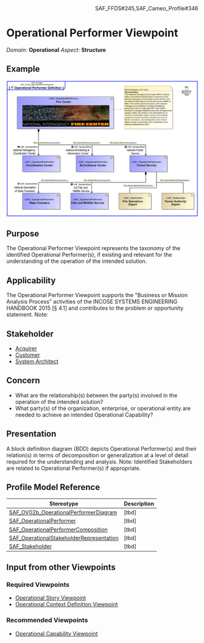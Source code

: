 <div align="right">SAF_FFDS#245,SAF_Cameo_Profile#346</div>

# Operational Performer Viewpoint
*Domain:* **Operational** *Aspect:* **Structure**
## Example
![Operational Performer Definition](../diagrams/Operational-Performer-Definition.svg)
## Purpose
The Operational Performer Viewpoint represents the taxonomy of the identified Operational Performer(s), if existing and relevant for the understanding of the operation of the intended solution. 

## Applicability
The Operational Performer Viewpoint supports the "Business or Mission Analysis Process" activities of the INCOSE SYSTEMS ENGINEERING HANDBOOK 2015 [§ 4.1] and contributes to the problem or opportunity statement.
Note:
## Stakeholder
* [Acquirer](../stakeholders.md#Acquirer)
* [Customer](../stakeholders.md#Customer)
* [System Architect](../stakeholders.md#System-Architect)
## Concern
* What are the relationship(s) between the party(s) involved in the operation of the intended solution?
* What party(s) of the organization, enterprise, or operational entity are needed to achieve an intended Operational Capability?
## Presentation
A block definition diagram (BDD) depicts Operational Performer(s) and their relation(s) in terms of decomposition or generalization at a level of detail required for the understanding and analysis. 
Note: Identified Stakeholders are related to Operational Performer(s) if appropriate.

## Profile Model Reference
|Stereotype | Description|
|---|---|
|[SAF_OV02b_OperationalPerformerDiagram](../stereotypes.md#SAF_OV02b_OperationalPerformerDiagram)|[tbd]|
|[SAF_OperationalPerformer](../stereotypes.md#SAF_OperationalPerformer)|[tbd]|
|[SAF_OperationalPerformerComposition](../stereotypes.md#SAF_OperationalPerformerComposition)|[tbd]|
|[SAF_OperationalStakeholderRepresentation](../stereotypes.md#SAF_OperationalStakeholderRepresentation)|[tbd]|
|[SAF_Stakeholder](../stereotypes.md#SAF_Stakeholder)|[tbd]|
## Input from other Viewpoints
### Required Viewpoints
* [Operational Story Viewpoint](Operational-Story-Viewpoint.md)
* [Operational Context Definition Viewpoint](Operational-Context-Definition-Viewpoint.md)
### Recommended Viewpoints
* [Operational Capability Viewpoint](Operational-Capability-Viewpoint.md)
